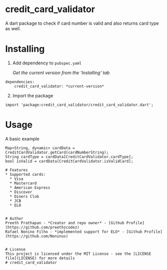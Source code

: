 # credit_card_validator

A dart package to check if card number is valid and also returns card type as well.

# Installing
1. Add dependency to `pubspec.yaml`

    *Get the current version from the 'Installing' tab*
```
dependencies:
    credit_card_validator: *current-version*
```

2. Import the package
```
import 'package:credit_card_validator/credit_card_validator.dart';
```

#  Usage
A basic example

    Map<String, dynamic> cardData = CreditCardValidator.getCard(cardNumberString);
    String cardType = cardData[CreditCardValidator.cardType];
    bool isValid = cardData[CreditCardValidator.isValidCard];

```
# Features
* Supported cards:
  * Visa
  * Mastercard
  * American Express
  * Discover
  * Diners Club
  * JCB
  * ELO


# Author
Preeth Prathapan - *Creator and repo owner* - [Github Profile](https://github.com/preethzcodez)
Rafael Nonino Filho - *implemented support for ELO* - [Github Profile](https://github.com/Noninus)


# License
This project is licensed under the MIT License - see the [LICENSE file](LICENSE) for more details
# credit_card_validator
